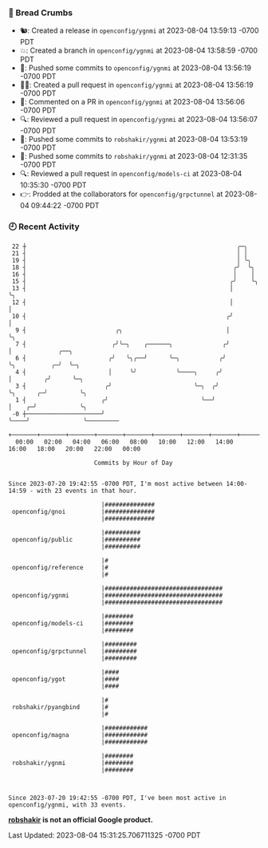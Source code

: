### 🍞 Bread Crumbs

 * 🐿: Created a release in `openconfig/ygnmi` at 2023-08-04 13:59:13 -0700 PDT
 * 💥: Created a branch in `openconfig/ygnmi` at 2023-08-04 13:58:59 -0700 PDT
 * 🚢: Pushed some commits to `openconfig/ygnmi` at 2023-08-04 13:56:19 -0700 PDT
 * ✍🏼: Created a pull request in `openconfig/ygnmi` at 2023-08-04 13:56:19 -0700 PDT
 * 💬: Commented on a PR in  `openconfig/ygnmi` at 2023-08-04 13:56:06 -0700 PDT
 * 🔍: Reviewed a pull request in  `openconfig/ygnmi` at 2023-08-04 13:56:07 -0700 PDT
 * 🚢: Pushed some commits to `robshakir/ygnmi` at 2023-08-04 13:53:19 -0700 PDT
 * 🚢: Pushed some commits to `robshakir/ygnmi` at 2023-08-04 12:31:35 -0700 PDT
 * 🔍: Reviewed a pull request in  `openconfig/models-ci` at 2023-08-04 10:35:30 -0700 PDT
 * 👉: Prodded at the collaborators for `openconfig/grpctunnel` at 2023-08-04 09:44:22 -0700 PDT

### 🕘 Recent Activity
```
 22 ┼                                                           ╭─╮
 21 ┤                                                           │ │
 19 ┤                                                           │ ╰╮
 18 ┤                                                          ╭╯  ╰╮
 16 ┤                                                          │    │
 15 ┤                                                         ╭╯    ╰╮
 13 ┤                                                         │      ╰╮
 12 ┤                                                         │       │
 10 ┤                                                        ╭╯       │
  9 ┤                         ╭╮                             │        ╰╮
  7 ┤                        ╭╯╰─╮    ╭──────╮              ╭╯         │             ╭──╮
  6 ┤                       ╭╯   ╰╮╭──╯      ╰─╮           ╭╯          ╰╮          ╭─╯  ╰─╮
  4 ┤                       │     ╰╯           ╰────╮     ╭╯            │         ╭╯      ╰─╮
  3 ┤                      ╭╯                       ╰─╮  ╭╯             ╰╮      ╭─╯         ╰╮
  1 ┤                     ╭╯                          ╰──╯               │    ╭─╯            ╰╮
 -0 ┼─────────────────────╯                                              ╰────╯               ╰─────────
    +───────+───────+───────+───────+───────+───────+───────+───────+───────+───────+───────+───────+────
  00:00   02:00   04:00   06:00   08:00   10:00   12:00   14:00   16:00   18:00   20:00   22:00   00:00   

						Commits by Hour of Day


Since 2023-07-20 19:42:55 -0700 PDT, I'm most active between 14:00-14:59 - with 23 events in that hour.

```



```
                          |##############
 openconfig/gnoi          |##############
                          |##############

                          |##########
 openconfig/public        |##########
                          |##########

                          |#
 openconfig/reference     |#
                          |#

                          |#################################
 openconfig/ygnmi         |#################################
                          |#################################

                          |########
 openconfig/models-ci     |########
                          |########

                          |#########
 openconfig/grpctunnel    |#########
                          |#########

                          |####
 openconfig/ygot          |####
                          |####

                          |#
 robshakir/pyangbind      |#
                          |#

                          |############
 openconfig/magna         |############
                          |############

                          |########
 robshakir/ygnmi          |########
                          |########



Since 2023-07-20 19:42:55 -0700 PDT, I've been most active in openconfig/ygnmi, with 33 events.

```
**[robshakir](mailto:robjs@google.com) is not an official Google product.**  


Last Updated: 2023-08-04 15:31:25.706711325 -0700 PDT
